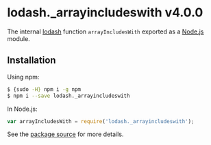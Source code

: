 # lodash._arrayincludeswith v4.0.0

The internal [lodash](https://lodash.com/) function `arrayIncludesWith` exported as a [Node.js](https://nodejs.org/) module.

## Installation

Using npm:
```bash
$ {sudo -H} npm i -g npm
$ npm i --save lodash._arrayincludeswith
```

In Node.js:
```js
var arrayIncludesWith = require('lodash._arrayincludeswith');
```

See the [package source](https://github.com/lodash/lodash/blob/4.0.0-npm-packages/lodash._arrayincludeswith) for more details.

